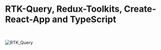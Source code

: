 # RTK-Query, Redux-Toolkits, Create-React-App and TypeScript

<br/>

![RTK_Query](https://user-images.githubusercontent.com/83178592/235871255-755d6b01-6554-477d-bc33-ff9da5531c0c.jpg)

<br/>
